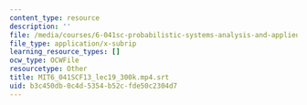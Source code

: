 ```yaml
---
content_type: resource
description: ''
file: /media/courses/6-041sc-probabilistic-systems-analysis-and-applied-probability-fall-2013/b3c450db0c4d5354b52cfde50c2304d7_MIT6_041SCF13_lec19_300k.mp4.vtt
file_type: application/x-subrip
learning_resource_types: []
ocw_type: OCWFile
resourcetype: Other
title: MIT6_041SCF13_lec19_300k.mp4.srt
uid: b3c450db-0c4d-5354-b52c-fde50c2304d7
---
```

